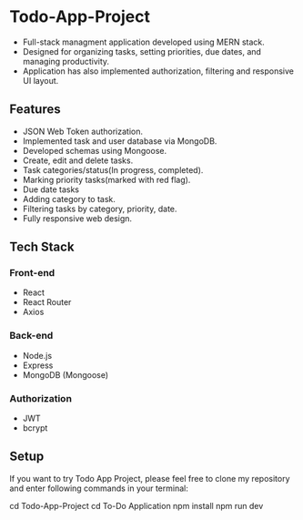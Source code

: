 # Todo-App-Project
* Full-stack managment application developed using MERN stack.
* Designed for organizing tasks, setting priorities, due dates, and managing productivity.
* Application has also implemented authorization, filtering and responsive UI layout.

## Features
* JSON Web Token authorization.
* Implemented task and user database via MongoDB.
* Developed schemas using Mongoose.
* Create, edit and delete tasks.
* Task categories/status(In progress, completed).
* Marking priority tasks(marked with red flag).
* Due date tasks
* Adding category to task.
* Filtering tasks by category, priority, date.
* Fully responsive web design.

## Tech Stack

### Front-end
* React
* React Router
* Axios
 
 ### Back-end
 * Node.js
 * Express
 * MongoDB (Mongoose)

### Authorization
* JWT
* bcrypt

## Setup 
If you want to try Todo App Project, please feel free to clone my repository and enter following commands in your terminal:

cd Todo-App-Project
cd To-Do Application
npm install
npm run dev